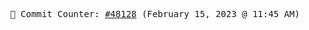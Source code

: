 <p align="center">
    <samp>
        📮 Commit Counter: <a href="https://github.com/Javascript-void0/Javascript-void0/commits/main">#48128</a> (February 15, 2023 @ 11:45 AM)
    </samp>
</p>
